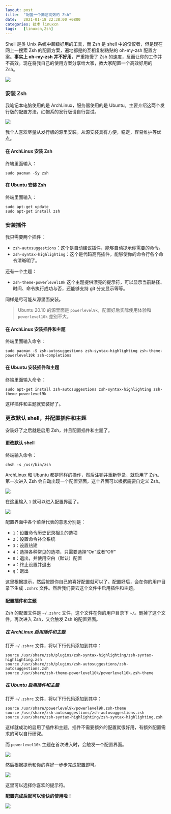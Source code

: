 ```yaml
---
layout: post
title:	"配置一个简洁高效的 Zsh"
date:	2021-01-18 22:38:00 +0800 
categories:	技术 linuxcn 
tags:	[linuxcn,Zsh]
---
```



Shell 是类 Unix 系统中超级好用的工具，而 Zsh 是 shell 中的佼佼者，但是现在网上一搜索 Zsh 的配置方案，遍地都是的互相复制粘贴的 oh-my-zsh 配置方案。**事实上 oh-my-zsh 并不好用**，严重拖慢了 Zsh 的速度，反而让你的工作并不高效。现在将我自己的使用方案分享给大家，教大家配置一个高效好用的 Zsh。


![](/Asserts/Images//attachment/album/202101/19/230224fq7x7hu3u399r0z3.jpg)


### 安装 Zsh


我笔记本电脑使用的是 ArchLinux，服务器使用的是 Ubuntu。主要介绍这两个发行版的配置方法，红帽系的发行版请自行尝试。


![](/Asserts/Images//attachment/album/202101/18/223906vnc5jh7aacdnaihh.png)


我个人喜欢尽量从发行版的源里安装。从源安装具有方便，稳定，容易维护等优点。


#### 在 ArchLinux 安装 Zsh


终端里面输入：



```
sudo pacman -Sy zsh

```

#### 在 Ubuntu 安装 Zsh


终端里面输入：



```
sudo apt-get update
sudo apt-get install zsh

```

### 安装插件


我只需要两个插件：


* `zsh-autosuggestions`：这个是自动建议插件，能够自动提示你需要的命令。
* `zsh-syntax-highlighting`：这个是代码高亮插件，能够使你的命令行各个命令清晰明了。


还有一个主题：


* `zsh-theme-powerlevel10k` 这个主题提供漂亮的提示符，可以显示当前路径、时间、命令执行成功与否，还能够支持 git 分支显示等等。


同样是尽可能从源里面安装。



> 
> Ubuntu 20.10 的源里面是 `powerlevel9k`，配置好后实际使用体验和 `powerlevel10k` 差别不大。
> 
> 
> 


#### 在 ArchLinux 安装插件和主题


终端里面输入命令：



```
sudo pacman -S zsh-autosuggestions zsh-syntax-highlighting zsh-theme-powerlevel10k zsh-completions

```

#### 在 Ubuntu 安装插件和主题


终端里面输入命令：



```
sudo apt-get install zsh-autosuggestions zsh-syntax-highlighting zsh-theme-powerlevel9k

```

这样插件和主题就安装好了。


### 更改默认 shell，并配置插件和主题


安装好了之后就是启用 Zsh，并且配置插件和主题了。


#### 更改默认 shell


终端输入命令：



```
chsh -s /usr/bin/zsh

```

ArchLinux 和 Ubuntu 都是同样的操作，然后注销并重新登录，就启用了 Zsh。第一次进入 Zsh 会自动出现一个配置界面，这个界面可以根据需要自定义 Zsh。


![](/Asserts/Images//attachment/album/202101/18/223907orolqh0e4td0i040.png)


在这里输入 `1` 就可以进入配置界面了。


![](/Asserts/Images//attachment/album/202101/18/223908l84l8f9rddlbqh9h.png)


配置界面中各个菜单代表的意思分别是：


* `1`：设置命令历史记录相关的选项
* `2`：设置命令补全系统
* `3`：设置热建
* `4`：选择各种常见的选项，只需要选择“On”或者“Off”
* `0`：退出，并使用空白（默认）配置
* `a`：终止设置并退出
* `q`：退出


这里根据提示，然后按照你自己的喜好配置就可以了。配置好后，会在你的用户目录下生成 `.zshrc` 文件。然后我们要去这个文件中启用插件和主题。


#### 配置插件和主题


Zsh 的配置文件是 `~/.zshrc` 文件，这个文件在你的用户目录下 `~/`。删掉了这个文件，再次进入 Zsh，又会触发 Zsh 的配置界面。


##### 在 ArchLinux 启用插件和主题


打开 `~/.zshrc` 文件，将以下行代码添加到其中：



```
source /usr/share/zsh/plugins/zsh-syntax-highlighting/zsh-syntax-highlighting.zsh
source /usr/share/zsh/plugins/zsh-autosuggestions/zsh-autosuggestions.zsh
source /usr/share/zsh-theme-powerlevel10k/powerlevel10k.zsh-theme

```

##### 在 Ubuntu 启用插件和主题


打开 `~/.zshrc` 文件，将以下行代码添加到其中：



```
source /usr/share/powerlevel9k/powerlevel9k.zsh-theme
source /usr/share/zsh-autosuggestions/zsh-autosuggestions.zsh
source /usr/share/zsh-syntax-highlighting/zsh-syntax-highlighting.zsh

```

这样就成功的启用了插件和主题，插件不需要额外的配置就很好用，有额外配置需求的可以自行研究。


而 `powerlevel10k` 主题在首次进入时，会触发一个配置界面。


![](/Asserts/Images//attachment/album/202101/18/223909zwayxxx5z7a6wpwv.png)


然后根据提示和你的喜好一步步完成配置即可。


![](/Asserts/Images//attachment/album/202101/18/223910juq6p3noc63d3nlr.png)


这里可以选择你喜欢的提示符。


**配置完成后就可以愉快的使用啦！**


![](/Asserts/Images//attachment/album/202101/18/223913ouug962ttgghzg98.png)
